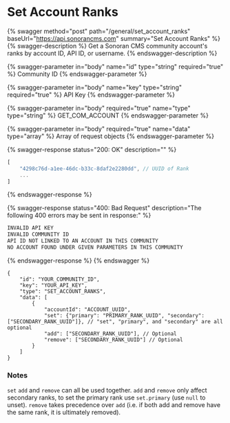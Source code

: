 # Set Account Ranks

{% swagger method="post" path="/general/set_account_ranks" baseUrl="https://api.sonorancms.com" summary="Set Account Ranks" %}
{% swagger-description %}
Get a Sonoran CMS community account's ranks by account ID, API ID, or username.
{% endswagger-description %}

{% swagger-parameter in="body" name="id" type="string" required="true" %}
Community ID
{% endswagger-parameter %}

{% swagger-parameter in="body" name="key" type="string" required="true" %}
API Key
{% endswagger-parameter %}

{% swagger-parameter in="body" required="true" name="type" type="string" %}
GET_COM_ACCOUNT
{% endswagger-parameter %}

{% swagger-parameter in="body" required="true" name="data" type="array" %}
Array of request objects
{% endswagger-parameter %}

{% swagger-response status="200: OK" description="" %}
```javascript
[
    "4298c76d-a1ee-46dc-b33c-8daf2e2280dd", // UUID of Rank
    ...
]
```
{% endswagger-response %}

{% swagger-response status="400: Bad Request" description="The following 400 errors may be sent in response:" %}
```javascript
INVALID API KEY
INVALID COMMUNITY ID
API ID NOT LINKED TO AN ACCOUNT IN THIS COMMUNITY
NO ACCOUNT FOUND UNDER GIVEN PARAMETERS IN THIS COMMUNITY
```
{% endswagger-response %}
{% endswagger %}

```
{
    "id": "YOUR_COMMUNITY_ID",
    "key": "YOUR_API_KEY",
    "type": "SET_ACCOUNT_RANKS",
    "data": [
        {
            "accountId": "ACCOUNT_UUID",
            "set": {"primary": "PRIMARY_RANK_UUID", "secondary": ["SECONDARY_RANK_UUID"]}, // "set", "primary", and "secondary" are all optional
            "add": ["SECONDARY_RANK_UUID"], // Optional
            "remove": ["SECONDARY_RANK_UUID"] // Optional
        }
    ]
}
```

### Notes

`set` `add` and `remove` can all be used together. `add` and `remove` only affect secondary ranks, to set the primary rank use `set.primary` (use `null` to unset). `remove` takes precedence over `add` (i.e. if both add and remove have the same rank, it is ultimately removed).

